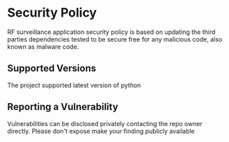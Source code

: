 # Security Policy

RF surveillance application security policy is based on updating the third parties dependencies
tested to be secure free for any malicious code, also known as malware code.

## Supported Versions

The project supported latest version of python 

## Reporting a Vulnerability

Vulnerabilities can be disclosed privately contacting the repo owner  directly. 
Please don't expose make your finding publicly available
